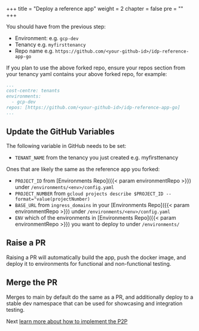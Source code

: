 +++
title = "Deploy a reference app"
weight = 2
chapter = false
pre = ""
+++

You should have from the previous step:

* Environment: e.g. `gcp-dev`
* Tenancy e.g. `myfirsttenancy`
* Repo name e.g. `https://github.com/<your-github-id>/idp-reference-app-go`


If you plan to use the above forked repo, ensure your repos section from your tenancy yaml contains your above forked repo, for example:

```yaml
...
cost-centre: tenants
environments:
  - gcp-dev
repos: [https://github.com/<your-github-id>/idp-reference-app-go]
...
```

## Update the GitHub Variables

The following variable in GitHub needs to be set:

* `TENANT_NAME` from the tenancy you just created e.g. myfirsttenancy

Ones that are likely the same as the reference app you forked:

* `PROJECT_ID` from [Environments Repo]({{< param environmentRepo >}}) under `/environments/<env>/config.yaml`
* `PROJECT_NUMBER` from `gcloud projects describe $PROJECT_ID --format="value(projectNumber)`
* `BASE_URL` from `ingress_domains` in your [Environments Repo]({{< param environmentRepo >}}) under `/environments/<env>/config.yaml` 
* `ENV` which of the environments in [Environments Repo]({{< param environmentRepo >}}) you want to deploy to under `/environments/`

## Raise a PR

Raising a PR will automatically build the app, push the docker image, and deploy it to
environments for functional and non-functional testing.

## Merge the PR

Merges to main by default do the same as a PR, and additionally deploy to a stable dev namespace that
can be used for showcasing and integration testing.

Next [learn more about how to implement the P2P](../../p2p)
